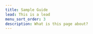 ```yaml
---
title: Sample Guide
lead: This is a lead
menu_sort_order: 3
description: What is this page about?
---
```


